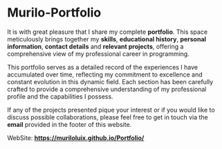 # Murilo-Portfolio
 
 It is with great pleasure that I share my complete **portfolio**. This space meticulously brings together my **skills**, **educational history**, **personal information**, **contact details** and **relevant projects**, offering a comprehensive view of my professional career in programming.
 
 This portfolio serves as a detailed record of the experiences I have accumulated over time, reflecting my commitment to excellence and constant evolution in this dynamic field. Each section has been carefully crafted to provide a comprehensive understanding of my professional profile and the capabilities I possess.
 
 If any of the projects presented pique your interest or if you would like to discuss possible collaborations, please feel free to get in touch via the **email** provided in the footer of this website.

 WebSite: **https://muriloluix.github.io/Portfolio/**
